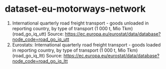 # dataset-eu-motorways-network

1. International quarterly road freight transport - goods unloaded in reporting country, by type of transport (1 000 t, Mio Tkm) (road_go_iq_utt)  Source: https://ec.europa.eu/eurostat/data/database?node_code=road_go_iq_utt
2. Eurostats: International quarterly road freight transport - goods loaded in reporting country, by type of transport (1 000 t, Mio Tkm) (road_go_iq_ltt)  Source: https://ec.europa.eu/eurostat/data/database?node_code=road_go_iq_ltt
